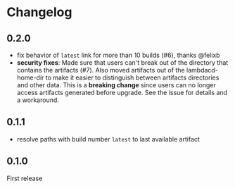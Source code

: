 # Changelog

## 0.2.0
* fix behavior of `latest` link for more than 10 builds (#6), thanks @felixb
* **security fixes**: Made sure that users can't break out of the directory that contains the artifacts (#7). 
  Also moved artifacts out of the lambdacd-home-dir to make it easier to distinguish between artifacts directories and other data.
  This is a **breaking change** since users can no longer access artifacts generated before upgrade. See the issue for details and a workaround.
  
## 0.1.1

* resolve paths with build number `latest` to last available artifact

## 0.1.0

First release
